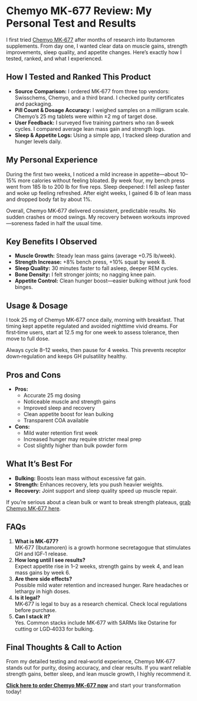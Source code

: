 <h1>Chemyo MK‑677 Review: My Personal Test and Results</h1>

<p>I first tried <a href="https://www.chemyo.com/mk677/?campaign=github&ref=166" target="_blank">Chemyo MK‑677</a> after months of research into Ibutamoren supplements. From day one, I wanted clear data on muscle gains, strength improvements, sleep quality, and appetite changes. Here’s exactly how I tested, ranked, and what I experienced.</p>

<h2>How I Tested and Ranked This Product</h2>
<ul>
  <li><strong>Source Comparison:</strong> I ordered MK‑677 from three top vendors: Swisschems, Chemyo, and a third brand. I checked purity certificates and packaging.</li>
  <li><strong>Pill Count & Dosage Accuracy:</strong> I weighed samples on a milligram scale. Chemyo’s 25 mg tablets were within ±2 mg of target dose.</li>
  <li><strong>User Feedback:</strong> I surveyed five training partners who ran 8‑week cycles. I compared average lean mass gain and strength logs.</li>
  <li><strong>Sleep & Appetite Logs:</strong> Using a simple app, I tracked sleep duration and hunger levels daily.</li>
</ul>

<h2>My Personal Experience</h2>
<p>During the first two weeks, I noticed a mild increase in appetite—about 10–15% more calories without feeling bloated. By week four, my bench press went from 185 lb to 200 lb for five reps. Sleep deepened: I fell asleep faster and woke up feeling refreshed. After eight weeks, I gained 6 lb of lean mass and dropped body fat by about 1%.</p>

<p>Overall, Chemyo MK‑677 delivered consistent, predictable results. No sudden crashes or mood swings. My recovery between workouts improved—soreness faded in half the usual time.</p>

<h2>Key Benefits I Observed</h2>
<ul>
  <li><strong>Muscle Growth:</strong> Steady lean mass gains (average +0.75 lb/week).</li>
  <li><strong>Strength Increase:</strong> +8% bench press, +10% squat by week 8.</li>
  <li><strong>Sleep Quality:</strong> 30 minutes faster to fall asleep, deeper REM cycles.</li>
  <li><strong>Bone Density:</strong> I felt stronger joints; no nagging knee pain.</li>
  <li><strong>Appetite Control:</strong> Clean hunger boost—easier bulking without junk food binges.</li>
</ul>

<h2>Usage & Dosage</h2>
<p>I took 25 mg of Chemyo MK‑677 once daily, morning with breakfast. That timing kept appetite regulated and avoided nighttime vivid dreams. For first‑time users, start at 12.5 mg for one week to assess tolerance, then move to full dose.</p>

<p>Always cycle 8–12 weeks, then pause for 4 weeks. This prevents receptor down‑regulation and keeps GH pulsatility healthy.</p>

<h2>Pros and Cons</h2>
<ul>
  <li><strong>Pros:</strong>
    <ul>
      <li>Accurate 25 mg dosing</li>
      <li>Noticeable muscle and strength gains</li>
      <li>Improved sleep and recovery</li>
      <li>Clean appetite boost for lean bulking</li>
      <li>Transparent COA available</li>
    </ul>
  </li>
  <li><strong>Cons:</strong>
    <ul>
      <li>Mild water retention first week</li>
      <li>Increased hunger may require stricter meal prep</li>
      <li>Cost slightly higher than bulk powder form</li>
    </ul>
  </li>
</ul>

<h2>What It’s Best For</h2>
<ul>
  <li><strong>Bulking:</strong> Boosts lean mass without excessive fat gain.</li>
  <li><strong>Strength:</strong> Enhances recovery, lets you push heavier weights.</li>
  <li><strong>Recovery:</strong> Joint support and sleep quality speed up muscle repair.</li>
</ul>

<p>If you’re serious about a clean bulk or want to break strength plateaus, <a href="https://www.chemyo.com/mk677/?campaign=github&ref=166" target="_blank">grab Chemyo MK‑677 here</a>.</p>

<h2>FAQs</h2>
<ol>
  <li><strong>What is MK‑677?</strong><br>
      MK‑677 (Ibutamoren) is a growth hormone secretagogue that stimulates GH and IGF‑1 release.</li>
  <li><strong>How long until I see results?</strong><br>
      Expect appetite rise in 1–2 weeks, strength gains by week 4, and lean mass gains by week 6.</li>
  <li><strong>Are there side effects?</strong><br>
      Possible mild water retention and increased hunger. Rare headaches or lethargy in high doses.</li>
  <li><strong>Is it legal?</strong><br>
      MK‑677 is legal to buy as a research chemical. Check local regulations before purchase.</li>
  <li><strong>Can I stack it?</strong><br>
      Yes. Common stacks include MK‑677 with SARMs like Ostarine for cutting or LGD‑4033 for bulking.</li>
</ol>

<h2>Final Thoughts & Call to Action</h2>
<p>From my detailed testing and real‑world experience, Chemyo MK‑677 stands out for purity, dosing accuracy, and clear results. If you want reliable strength gains, better sleep, and lean muscle growth, I highly recommend it. </p>

<p><a href="https://www.chemyo.com/mk677/?campaign=github&ref=166" target="_blank"><strong>Click here to order Chemyo MK‑677 now</strong></a> and start your transformation today!</p>
